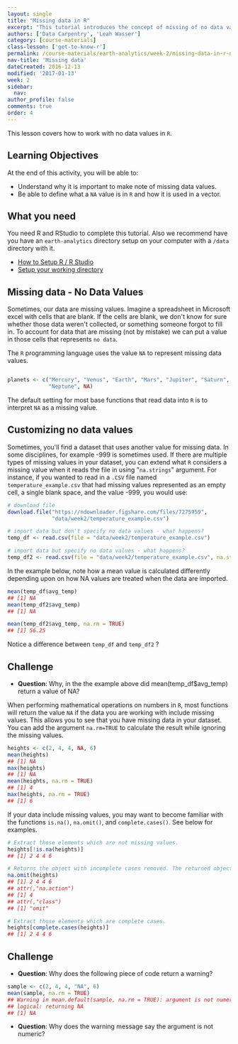 ```yaml
---
layout: single
title: "Missing data in R"
excerpt: "This tutorial introduces the concept of missing of no data values in R."
authors: ['Data Carpentry', 'Leah Wasser']
category: [course-materials]
class-lesson: ['get-to-know-r']
permalink: /course-materials/earth-analytics/week-2/missing-data-in-r-na/
nav-title: 'Missing data'
dateCreated: 2016-12-13
modified: '2017-01-13'
week: 2
sidebar:
  nav:
author_profile: false
comments: true
order: 4
---
```


This lesson covers how to work with no data values in `R`.

<div class='notice--success' markdown="1">

## <i class="fa fa-graduation-cap" aria-hidden="true"></i> Learning Objectives
At the end of this activity, you will be able to:

* Understand why it is important to make note of missing data values.
* Be able to define what a `NA` value is in `R` and how it is used in a vector.

## <i class="fa fa-check-square-o fa-2" aria-hidden="true"></i> What you need

You need R and RStudio to complete this tutorial. Also we recommend have you
have an `earth-analytics` directory setup on your computer with a `/data`
directory with it.

* [How to Setup R / R Studio](/course-materials/earth-analytics/week-1/setup-r-rstudio/)
* [Setup your working directory](/course-materials/earth-analytics/week-1/setup-working-directory/)


</div>

## Missing data - No Data Values

Sometimes, our data are missing values. Imagine a spreadsheet in Microsoft excel
with cells that are blank. If the cells are blank, we don't know for sure whether
those data weren't collected, or something someone forgot to fill in. To account
for data that are missing (not by mistake) we can put a value in those cells
that represents `no data`.

The `R` programming language uses the value `NA` to represent missing data values.


```r

planets <- c("Mercury", "Venus", "Earth", "Mars", "Jupiter", "Saturn", "Uranus",
             "Neptune", NA)
```

The default setting for most base functions that read data into `R` is to
interpret `NA` as a missing value.

## Customizing no data values

Sometimes, you'll find a dataset that uses another value for missing data. In some
disciplines, for example -999 is sometimes used. If there are multiple types of
missing values in your dataset, you can extend what `R` considers a missing value when it reads
the file in using  "`na.strings`" argument. For instance, if you wanted to read
in a `.CSV` file named `temperature_example.csv` that had missing values represented as an empty
cell, a single blank space, and the value -999, you would use:


```r
# download file
download.file("https://ndownloader.figshare.com/files/7275959",
              "data/week2/temperature_example.csv")

# import data but don't specify no data values - what happens?
temp_df <- read.csv(file = "data/week2/temperature_example.csv")

# import data but specify no data values - what happens?
temp_df2 <- read.csv(file = "data/week2/temperature_example.csv", na.strings = c("NA", " ", "-999"))
```

In the example below, note how a mean value is calculated differently depending
upon on how NA values are treated when the data are imported.




```r
mean(temp_df$avg_temp)
## [1] NA
mean(temp_df2$avg_temp)
## [1] NA

mean(temp_df2$avg_temp, na.rm = TRUE)
## [1] 56.25
```

Notice a difference between `temp_df` and `temp_df2` ?

<div class="notice--warning" markdown="1">

## <i class="fa fa-pencil-square-o" aria-hidden="true"></i> Challenge

* **Question**: Why, in the the example above did mean(temp_df$avg_temp) return
a value of NA?

<!-- * _Answer_: Because if there are NA values in a dataset, R can not automatically
perform the calculation. you need to add a na.rm=TRUE to remove NA values. -->

</div>

When performing mathematical operations on numbers in `R`, most functions will
return the value `NA` if the data you are working with include missing values.
This allows you to see that you have missing data in your dataset. You can add the
argument `na.rm=TRUE` to calculate the result while ignoring the missing values.


```r
heights <- c(2, 4, 4, NA, 6)
mean(heights)
## [1] NA
max(heights)
## [1] NA
mean(heights, na.rm = TRUE)
## [1] 4
max(heights, na.rm = TRUE)
## [1] 6
```

If your data include missing values, you may want to become familiar with the
functions `is.na()`, `na.omit()`, and `complete.cases()`. See below for
examples.



```r
# Extract those elements which are not missing values.
heights[!is.na(heights)]
## [1] 2 4 4 6

# Returns the object with incomplete cases removed. The returned object is atomic.
na.omit(heights)
## [1] 2 4 4 6
## attr(,"na.action")
## [1] 4
## attr(,"class")
## [1] "omit"

# Extract those elements which are complete cases.
heights[complete.cases(heights)]
## [1] 2 4 4 6
```

<div class="notice--warning" markdown="1">

## <i class="fa fa-pencil-square-o" aria-hidden="true"></i> Challenge

* **Question**: Why does the following piece of code return a warning?


```r
sample <- c(2, 4, 4, "NA", 6)
mean(sample, na.rm = TRUE)
## Warning in mean.default(sample, na.rm = TRUE): argument is not numeric or
## logical: returning NA
## [1] NA
```
<!-- * _Answer_: Because R recognizes the NA in quotes as a character. -->

* **Question**: Why does the warning message say the argument is not numeric?
<!-- * _Answer_: R converts the entire vector to character because of the "NA", and doesn't recognize it as numeric. -->

</div>
